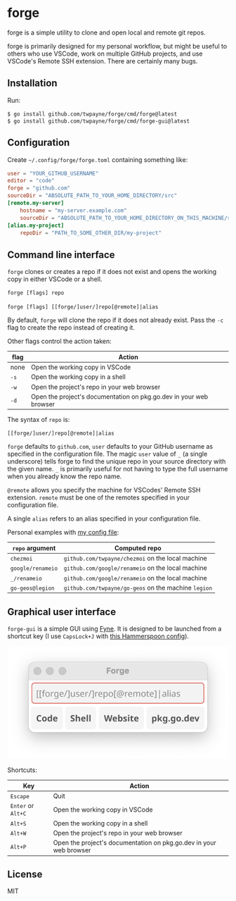 # forge

forge is a simple utility to clone and open local and remote git repos.

forge is primarily designed for my personal workflow, but might be useful to
others who use VSCode, work on multiple GitHub projects, and use VSCode's Remote
SSH extension. There are certainly many bugs.

## Installation

Run:

```console
$ go install github.com/twpayne/forge/cmd/forge@latest
$ go install github.com/twpayne/forge/cmd/forge-gui@latest
```

## Configuration

Create `~/.config/forge/forge.toml` containing something like:

```toml
user = "YOUR_GITHUB_USERNAME"
editor = "code"
forge = "github.com"
sourceDir = "ABSOLUTE_PATH_TO_YOUR_HOME_DIRECTORY/src"
[remote.my-server]
    hostname = "my-server.example.com"
    sourceDir = "ABSOLUTE_PATH_TO_YOUR_HOME_DIRECTORY_ON_THIS_MACHINE/src"
[alias.my-project]
    repoDir = "PATH_TO_SOME_OTHER_DIR/my-project"
```

## Command line interface

`forge` clones or creates a repo if it does not exist and opens the working copy
in either VSCode or a shell.

    forge [flags] repo

    forge [flags] [[forge/]user/]repo[@remote]|alias

By default, `forge` will clone the repo if it does not already exist. Pass the
`-c` flag to create the repo instead of creating it.

Other flags control the action taken:

| flag | Action |
| - | - |
| none | Open the working copy in VSCode |
| `-s` | Open the working copy in a shell |
| `-w` | Open the project's repo in your web browser |
| `-d` | Open the project's documentation on pkg.go.dev in your web browser |

The syntax of `repo` is:

    [[forge/]user/]repo[@remote]|alias
    
`forge` defaults to `github.com`, `user` defaults to your GitHub username as
specified in the configuration file. The magic `user` value of `_` (a single
underscore) tells forge to find the unique repo in your source directory with
the given name. `_` is primarily useful for not having to type the full username
when you already know the repo name.

`@remote` allows you specify the machine for VSCodes' Remote SSH extension.
`remote` must be one of the remotes specified in your configuration file.

A single `alias` refers to an alias specified in your configuration file.

Personal examples with [my config
file](https://github.com/twpayne/dotfiles/blob/master/home/private_dot_config/forge/forge.toml.tmpl):

| `repo` argument   | Computed repo                                        |
| ----------------- | ---------------------------------------------------- |
| `chezmoi`         | `github.com/twpayne/chezmoi` on the local machine    |
| `google/renameio` | `github.com/google/renameio` on the local machine    |
| `_/renameio`      | `github.com/google/renameio` on the local machine    |
| `go-geos@legion`  | `github.com/twpayne/go-geos` on the machine `legion` |

## Graphical user interface

`forge-gui` is a simple GUI using [Fyne](https://fyne.io/). It is designed to be
launched from a shortcut key (I use `CapsLock+J` with [this Hammerspoon
config](https://github.com/twpayne/dotfiles/commit/68a9663f5ae52c7347bf6a063438e1f5a457182a)).

![forge-gui screenshot](forge-gui.png)

Shortcuts:

| Key                | Action                                                             |
| ------------------ | ------------------------------------------------------------------ |
| `Escape`           | Quit                                                               |
| `Enter` or `Alt+C` | Open the working copy in VSCode                                    |
| `Alt+S`            | Open the working copy in a shell                                   |
| `Alt+W`            | Open the project's repo in your web browser                        |
| `Alt+P`            | Open the project's documentation on pkg.go.dev in your web browser |

## License

MIT
